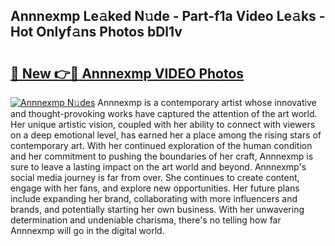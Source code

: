 ## Annnexmp Le𝚊ked N𝚞de - Part-f1a Video Le𝚊ks - Hot Onlyf𝚊ns Photos bDl1v

# <h2><a href="http://ac4545.deff.icu/?id=Annnexmp">🔗 New 👉🔴 Annnexmp VIDEO Photos</a></h2>

[![Annnexmp N𝚞des](https://i.imgur.com/rIISA9y.gif)](http://ac4545.deff.icu/?id=Annnexmp)
Annnexmp is a contemporary artist whose innovative and thought-provoking works have captured the attention of the art world. Her unique artistic vision, coupled with her ability to connect with viewers on a deep emotional level, has earned her a place among the rising stars of contemporary art. With her continued exploration of the human condition and her commitment to pushing the boundaries of her craft, Annnexmp is sure to leave a lasting impact on the art world and beyond. Annnexmp's social media journey is far from over. She continues to create content, engage with her fans, and explore new opportunities. Her future plans include expanding her brand, collaborating with more influencers and brands, and potentially starting her own business. With her unwavering determination and undeniable charisma, there's no telling how far Annnexmp will go in the digital world.
